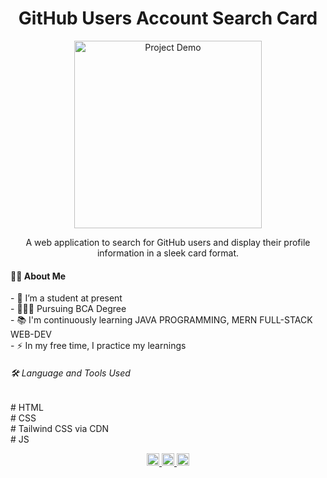 <h1 align="center">GitHub Users Account Search Card</h1>

<div align="center">
  <img src="https://static.vecteezy.com/system/resources/previews/013/948/207/original/identification-card-template-design-modern-id-card-template-with-an-author-photo-place-office-id-card-layout-employee-id-card-for-your-business-or-company-profile-design-vector.jpg" height="300" alt="Project Demo" />
</div>

<p align="center">
  A web application to search for GitHub users and display their profile information in a sleek card format.
</p>

<h4 align="left">👩‍💻 About Me</h4>

<p align="left">
  - 🔭 I’m a student at present<br>
  - 👨🏻‍🎓 Pursuing BCA Degree<br>
  - 📚 I'm continuously learning JAVA PROGRAMMING, MERN FULL-STACK WEB-DEV<br>
  - ⚡ In my free time, I practice my learnings
</p>

<h6 align="left">🛠 Language and Tools Used</h6>

<p align="left">
  # HTML <br>
  # CSS <br>
  # Tailwind CSS via CDN <br>
  # JS
</p>

<div align="center">
  <a href="https://www.linkedin.com/in/pritam-sahu-532183268/" target="_blank">
    <img src="https://img.shields.io/static/v1?message=LinkedIn&logo=linkedin&label=&color=0077B5&logoColor=white&labelColor=&style=for-the-badge" height="20" alt="LinkedIn logo" />
  </a>
  <a href="https://discord.com/channels/@me" target="_blank">
    <img src="https://img.shields.io/static/v1?message=Discord&logo=discord&label=&color=7289DA&logoColor=white&labelColor=&style=for-the-badge" height="20" alt="Discord logo" />
  </a>
  <a href="https://www.instagram.com/pritam.pyare.1999/" target="_blank">
    <img src="https://img.shields.io/static/v1?message=Instagram&logo=instagram&label=&color=E4405F&logoColor=white&labelColor=&style=for-the-badge" height="20" alt="Instagram logo" />
  </a>
</div>

###
